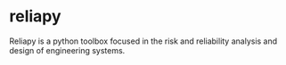 # reliapy
Reliapy is a python toolbox focused in the risk and reliability analysis and design of engineering systems.

